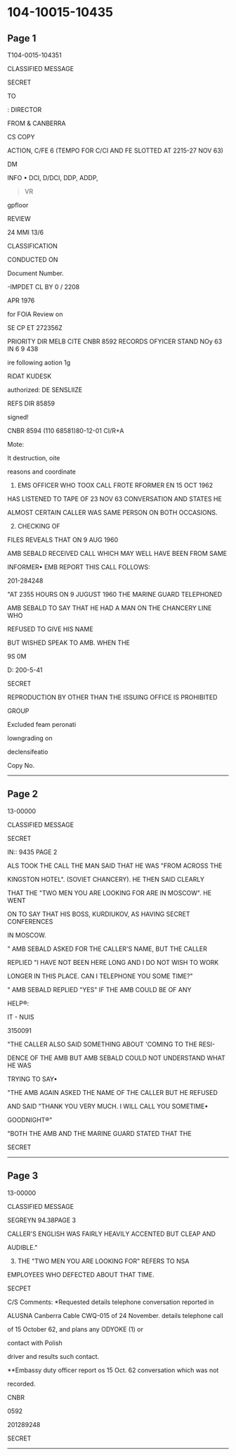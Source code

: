 # 104-10015-10435

## Page 1

T104-0015-104351

CLASSIFIED MESSAGE

SECRET

TO

: DIRECTOR

FROM & CANBERRA

CS COPY

ACTION, C/FE 6 (TEMPO FOR C/CI AND FE SLOTTED AT 2215-27 NOV 63)

DM

INFO • DCI, D/DCI, DDP, ADDP,

> VR

gpfloor

REVIEW

24 MMI 13/6

CLASSIFICATION

CONDUCTED ON

Document Number.

-IMPDET CL BY 0 / 2208

APR 1976

for FOlA Review on

SE CP ET 272356Z

PRIORITY DIR MELB CITE CNBR 8592 RECORDS OFYICER STAND NOy 63 IN 6 9 438

ire following aotion 1g

RiDAT KUDESK

authorized: DE SENSLIIZE

REFS DIR 85859

signed!

CNBR 8594 (110 68581)80-12-01 CI/R+A

Mote:

It destruction, oite

reasons and coordinate

1. EMS OFFICER WHO TOOX CALL FROTE RFORMER EN 15 OCT 1962

HAS LISTENED TO TAPE OF 23 NOV 63 CONVERSATION AND STATES HE

ALMOST CERTAIN CALLER WAS SAME PERSON ON BOTH OCCASIONS.

2. CHECKING OF

FILES REVEALS THAT ON 9 AUG 1960

AMB SEBALD RECEIVED CALL WHICH MAY WELL HAVE BEEN FROM SAME

INFORMER• EMB REPORT THIS CALL FOLLOWS:

201-284248

"AT 2355 HOURS ON 9 JUGUST 1960 THE MARINE GUARD TELEPHONED

AMB SEBALD TO SAY THAT HE HAD A MAN ON THE CHANCERY LINE WHO

REFUSED TO GIVE HIS NAME

BUT WISHED SPEAK TO AMB. WHEN THE

9S 0M

D: 200-5-41

SECRET

REPRODUCTION BY OTHER THAN THE ISSUING OFFICE IS PROHIBITED

GROUP

Excluded feam peronati

lowngrading on

declensifeatio

Copy No.

---

## Page 2

13-00000

CLASSIFIED MESSAGE

SECRET

IN:: 9435 PAGE 2

ALS TOOK THE CALL THE MAN SAID THAT HE WAS "FROM ACROSS THE

KINGSTON HOTEL". (SOVIET CHANCERY). HE THEN SAID CLEARLY

THAT THE "TWO MEN YOU ARE LOOKING FOR ARE IN MOSCOW". HE WENT

ON TO SAY THAT HIS BOSS, KURDIUKOV, AS HAVING SECRET CONFERENCES

IN MOSCOW.

" AMB SEBALD ASKED FOR THE CALLER'S NAME, BUT THE CALLER

REPLIED "I HAVE NOT BEEN HERE LONG AND I DO NOT WISH TO WORK

LONGER IN THIS PLACE. CAN I TELEPHONE YOU SOME TIME?"

" AMB SEBALD REPLIED "YES" IF THE AMB COULD BE OF ANY

HELP®:

IT - NUIS

3150091

"THE CALLER ALSO SAID SOMETHING ABOUT 'COMING TO THE RESI-

DENCE OF THE AMB BUT AMB SEBALD COULD NOT UNDERSTAND WHAT HE WAS

TRYING TO SAY•

"THE AMB AGAIN ASKED THE NAME OF THE CALLER BUT HE REFUSED

AND SAID "THANK YOU VERY MUCH. I WILL CALL YOU SOMETIME•

GOODNIGHT®"

"BOTH THE AMB AND THE MARINE GUARD STATED THAT THE

SECRET

---

## Page 3

13-00000

CLASSIFIED MESSAGE

SEGREYN 94.38PAGE 3

CALLER'S ENGLISH WAS FAIRLY HEAVILY ACCENTED BUT CLEAP AND

AUDIBLE."

3. THE "TWO MEN YOU ARE LOOKING FOR" REFERS TO NSA

EMPLOYEES WHO DEFECTED ABOUT THAT TIME.

SECPET

C/S Comments: *Requested details telephone conversation reported in

ALUSNA Canberra Cable CWQ-015 of 24 November. details telephone call

of 15 October 62, and plans any ODYOKE (1) or

contact with Polish

driver and results such contact.

**Embassy duty officer report os 15 Oct. 62 conversation which was not

recorded.

CNBR

0592

201289248

SECRET

---

